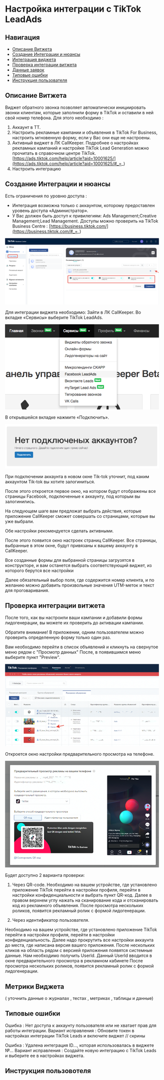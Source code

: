 # Настройка интеграции с TikTok LeadAds

## Навигация
* [Описание Витжета ](#Описание-Витжета)
* [Создание Интеграции и нюансы ](#Создание-Интеграции-и-нюансы)
* [Интеграция виджета](#Интеграция-виджета)
* [Проверка интеграции витжета ](#Проверка-интеграции-витжета)
* [Данные заявок](#Данные-заявок)
* [Типовые ошибки](#Типовые-ошибки)
* [Инструкция пользователя](#Инструкция-пользователя)



## Описание Витжета
Виджет обратного звонка позволяет автоматически инициировать звонки клиентам, которые заполнили форму в TikTok и оставили в ней свой номер телефона.
Для этого необходимо : 

1) Аккаунт в ТТ.
2) Настроить рекламные кампании и объявления в TikTok For Business, настроить мгновенную форму, если у Вас они еще не настроены.
3) Активный виджет в ЛК CallKeeper.
Подробнее о настройках рекламных кампаний и настройке TikTok Lead Generation  можно прочитать в справочном центре TikTok. [https://ads.tiktok.com/help/article?aid=10001625/](https://ads.tiktok.com/help/article?aid=10001625/#_=_)
4) Настроить интеграцию 

## Создание Интеграции и нюансы


Есть ограничения по уровню доступа :
- Интеграция возможна только с аккаунтом, которому предоставлен уровень доступа «Администратор».
- У Вас должен быть доступ к привилегиям: Ads Management;Creative Management;Lead Management.
Доступы можно проверить на TikTok Business Centre : [https://business.tiktok.com/](https://business.tiktok.com/#_=_)

![Рис.1](images/1.png)

Для интеграции виджета необходимо:
Зайти в ЛК CallKeeper. Во вкладке «Сервисы» выберите TikTok LeadAds.

![Рис.2](images/22.png)

В открывшейся вкладке нажмите «Подключить».

![Рис.3](images/33.png)

При подключении аккаунта в новом окне Tik-tok уточнит, под каким аккаунтом Tik-tok вы хотите залогиниться.

После этого откроется первое окно, на котором будут отображены все страницы Facebook, подключенные к аккаунту, под которым вы залогинились.

На следующем шаге вам предложат выбрать действия, которые приложение CallKeeper сможет совершать со страницами, которые вы уже выбрали.

Обе настройки рекомендуется сделать активными.

После этого появится окно настроек страниц CallKeeper. Все страницы, выбранные в этом окне, будут привязаны к вашему аккаунту в CallKeeper.

Все созданные формы для выбранной страницы загрузятся в конструкторе, и вам останется выбрать соответствующий виджет, из которого берутся все настройки

Далее обязательный выбор поля, где содержится номер клиента, и по желанию можно добавить произвольные значения UTM-меток и текст для проговаривания.

##  Проверка интеграции витжета

После того, как вы настроили ваши кампании и добавили формы лидогенерации, вы можете их проверить до активации кампании.

Обратите внимание! В приложении, одним пользователем можно проверить определенную форму только один раз.


Вам необходимо перейти в список объявлений и кликнуть на свернутое меню рядом с "Просмотр данных"
После, в появившимся меню выберите пункт "Preview".

![Рис.5](images/5.png)

Откроется окно настройки предварительного просмотра на телефоне.

![Рис.6](images/6.png)

Будет доступно 2 варианта проверки:

1. Через QR-code.  Необходимо на вашем устройстве, где установлено приложение TikTok перейти в настройки профиля, перейти в настройки конфиденциальности и выбрать пункт QR-код. Далее в правом верхнем углу нажать на сканирование кода и отсканировать код из рекламного объявления.
После просмотра нескольких роликов, появится рекламный ролик с формой лидогенерации.

2. Через идентификатор пользователя.

Необходимо на вашем устройстве, где установлено приложение TikTok перейти в настройки профиля, перейти в настройки конфиденциальность.
Далее надо прокрутить все настройки аккаунта до места, где написана версия вашего приложения.
После нескольких кликов на область рядом с версией приложения появятся системные данные. Нам необходимо получить UserId.
Данный UserId вводится в окне предварительного просмотра в рекламном кабинете
После просмотра нескольких роликов, появится рекламный ролик с формой лидогенерации.

## Метрики Виджета

( уточнить данные о журналах , тестах , метриках , таблицы и данные)

## Типовые ошибки

 Ошибка : Нет доступа к аккаунту пользователя или не хватает прав для работы интеграции. 
Вариант исправления : Обновите токен в настройках интеграции TikTok Leads и включите виджет // скрины

 Ошибка : Удалена интеграция ID..., которая использовалась в виджете №...
Вариант исправления : Создайте новую интеграцию с TikTok Leads и выберите ее в настройках виджета. 

## Инструкция пользовотеля
